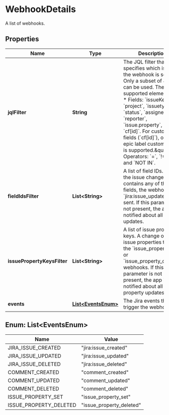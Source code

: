 

# WebhookDetails

A list of webhooks.

## Properties

| Name | Type | Description | Notes |
|------------ | ------------- | ------------- | -------------|
|**jqlFilter** | **String** | The JQL filter that specifies which issues the webhook is sent for. Only a subset of JQL can be used. The supported elements are:   *  Fields: &#x60;issueKey&#x60;, &#x60;project&#x60;, &#x60;issuetype&#x60;, &#x60;status&#x60;, &#x60;assignee&#x60;, &#x60;reporter&#x60;, &#x60;issue.property&#x60;, and &#x60;cf[id]&#x60;. For custom fields (&#x60;cf[id]&#x60;), only the epic label custom field is supported.\&quot;.  *  Operators: &#x60;&#x3D;&#x60;, &#x60;!&#x3D;&#x60;, &#x60;IN&#x60;, and &#x60;NOT IN&#x60;. |  |
|**fieldIdsFilter** | **List&lt;String&gt;** | A list of field IDs. When the issue changelog contains any of the fields, the webhook &#x60;jira:issue_updated&#x60; is sent. If this parameter is not present, the app is notified about all field updates. |  [optional] |
|**issuePropertyKeysFilter** | **List&lt;String&gt;** | A list of issue property keys. A change of those issue properties triggers the &#x60;issue_property_set&#x60; or &#x60;issue_property_deleted&#x60; webhooks. If this parameter is not present, the app is notified about all issue property updates. |  [optional] |
|**events** | [**List&lt;EventsEnum&gt;**](#List&lt;EventsEnum&gt;) | The Jira events that trigger the webhook. |  |



## Enum: List&lt;EventsEnum&gt;

| Name | Value |
|---- | -----|
| JIRA_ISSUE_CREATED | &quot;jira:issue_created&quot; |
| JIRA_ISSUE_UPDATED | &quot;jira:issue_updated&quot; |
| JIRA_ISSUE_DELETED | &quot;jira:issue_deleted&quot; |
| COMMENT_CREATED | &quot;comment_created&quot; |
| COMMENT_UPDATED | &quot;comment_updated&quot; |
| COMMENT_DELETED | &quot;comment_deleted&quot; |
| ISSUE_PROPERTY_SET | &quot;issue_property_set&quot; |
| ISSUE_PROPERTY_DELETED | &quot;issue_property_deleted&quot; |



